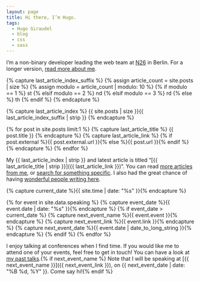 ```yaml
---
layout: page
title: Hi there, I’m Hugo.
tags:
  - Hugo Giraudel
  - blog
  - css
  - sass
---
```


I’m a non-binary developer leading the web team at [N26](https://n26.com) in Berlin. For a longer version, [read more about me](/about/).

{% capture last_article_index_suffix %} {% assign article_count = site.posts | size %} {% assign modulo = article_count | modulo: 10 %} {% if modulo == 1 %} st {% elsif modulo == 2 %} nd {% elsif modulo == 3 %} rd {% else %} th {% endif %} {% endcapture %}

{% capture last_article_index %} {{ site.posts | size }}{{ last_article_index_suffix | strip }} {% endcapture %}

{% for post in site.posts limit:1 %} {% capture last_article_title %} {{ post.title }} {% endcapture %} {% capture last_article_link %} {% if post.external %}{{ post.external.url }}{% else %}{{ post.url }}{% endif %} {% endcapture %} {% endfor %}

My {{ last_article_index | strip }} and latest article is titled “[{{ last_article_title | strip }}]({{ last_article_link }})”. You can read [more articles from me](/blog/), or [search for something specific](/search/). I also had the great chance of having [wonderful people writing here](/guest/).

{% capture current_date %}{{ site.time | date: "%s" }}{% endcapture %}

{% for event in site.data.speaking %} {% capture event_date %}{{ event.date | date: "%s" }}{% endcapture %} {% if event_date > current_date %} {% capture next_event_name %}{{ event.event }}{% endcapture %} {% capture next_event_link %}{{ event.link }}{% endcapture %} {% capture next_event_date %}{{ event.date | date_to_long_string }}{% endcapture %} {% endif %} {% endfor %}

I enjoy talking at conferences when I find time. If you would like me to attend one of your events, feel free to get in touch! You can have a look at [my past talks](/speaking/).{% if next_event_name %} Note that I will be speaking at [{{ next_event_name }}]({{ next_event_link }}), on {{ next_event_date | date: "%B %d, %Y" }}. Come say hi!{% endif %}
